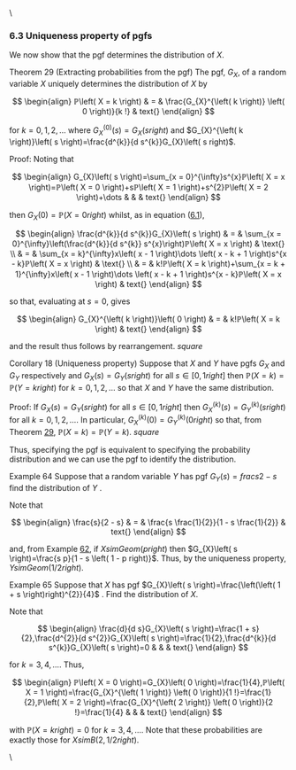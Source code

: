 \



### 6.3 Uniqueness property of pgfs

We now show that the pgf determines the distribution of $X$.

Theorem 29 (Extracting probabilities from the pgf)
The pgf, $G_{X}$, of a random variable $X$ uniquely determines the
distribution of $X$ by

$$
\begin{align}
ℙ\left( X = k \right) & = & \frac{G_{X}^{\left( k \right)} \left( 0 \right)}{k !} & text{}
\end{align}
$$

for $k=0,1,2,…⁡$ where
$G_{X}^{\left( 0 \right)}\left( s \right)=G_{X}\left( s right)$ and
$G_{X}^{\left( k \right)}\left( s \right)=\frac{d^{k}}{d s^{k}}G_{X}\left( s right)$.

Proof: Noting that

$$
\begin{align}
G_{X}\left( s \right)=\sum_{x = 0}^{\infty}s^{x}ℙ\left( X = x \right)=ℙ\left( X = 0 \right)+sℙ\left( X = 1 \right)+s^{2}ℙ\left( X = 2 \right)+\dots  & & & text{}
\end{align}
$$

then $G_{X}\left( 0 \right)=ℙ\left( X = 0 right)$ whilst, as in
equation ([6.1](nose21.htm#x34-59004r6.1)),

$$
\begin{align}
\frac{d^{k}}{d s^{k}}G_{X}\left( s \right) & = & \sum_{x = 0}^{\infty}\left(\frac{d^{k}}{d s^{k}} s^{x}\right)ℙ\left( X = x \right) & \text{} \\ & = & \sum_{x = k}^{\infty}x\left( x - 1 \right)\dots \left( x - k + 1 \right)s^{x - k}ℙ\left( X = x \right) & \text{} \\ & = & k!ℙ\left( X = k \right)+\sum_{x = k + 1}^{\infty}x\left( x - 1 \right)\dots \left( x - k + 1 \right)s^{x - k}ℙ\left( X = x \right) & text{}
\end{align}
$$

so that, evaluating at $s=0$, gives

$$
\begin{align}
G_{X}^{\left( k \right)}\left( 0 \right) & = & k!ℙ\left( X = k \right) & text{}
\end{align}
$$

and the result thus follows by rearrangement. $square$

Corollary 18 (Uniqueness property)
Suppose that $X$ and $Y$ have pgfs $G_{X}$ and $G_{Y}$ respectively and
$G_{X}\left( s \right)=G_{Y}\left( s right)$ for all
$s\in\left[ 0 , 1 right]$ then
$ℙ\left( X = k \right)=ℙ\left( Y = k right)$ for $k=0,1,2,…⁡$ so that
$X$ and $Y$ have the same distribution.

Proof: If $G_{X}\left( s \right)=G_{Y}\left( s right)$ for all
$s\in\left[ 0 , 1 right]$ then
$G_{X}^{\left( k \right)}\left( s \right)=G_{Y}^{\left( k \right)}\left( s right)$
for all $k=0,1,2,…⁡$. In particular,
$G_{X}^{\left( k \right)}\left( 0 \right)=G_{Y}^{\left( k \right)}\left( 0 right)$
so that, from Theorem [29](#x35-6000129),
$ℙ\left( X = k \right)=ℙ\left( Y = k \right)$. $square$

Thus, specifying the pgf is equivalent to specifying the probability
distribution and we can use the pgf to identify the distribution.

Example 64 Suppose that a random variable $Y$ has pgf
$G_{Y}\left( s \right)=frac{s}{2 - s}$ find the distribution of $Y$ .

Note that

$$
\begin{align}
\frac{s}{2 - s} & = & \frac{s \frac{1}{2}}{1 - s \frac{1}{2}} & text{}
\end{align}
$$

and, from Example [62](nose20.htm#x33-5800562), if
$XsimGeom\left( p right)$ then
$G_{X}\left( s \right)=\frac{s p}{1 - s \left( 1 - p right)}$. Thus, by
the uniqueness property, $YsimGeom\left( 1 / 2 right)$.

Example 65 Suppose that $X$ has pgf
$G_{X}\left( s \right)=\frac{\left(\left( 1 + s \right)right)^{2}}{4}$
. Find the distribution of $X$.

Note that

$$
\begin{align}
\frac{d}{d s}G_{X}\left( s \right)=\frac{1 + s}{2},\frac{d^{2}}{d s^{2}}G_{X}\left( s \right)=\frac{1}{2},\frac{d^{k}}{d s^{k}}G_{X}\left( s \right)=0 & & & text{}
\end{align}
$$

for $k=3,4,…⁡$. Thus,

$$
\begin{align}
ℙ\left( X = 0 \right)=G_{X}\left( 0 \right)=\frac{1}{4},ℙ\left( X = 1 \right)=\frac{G_{X}^{\left( 1 \right)} \left( 0 \right)}{1 !}=\frac{1}{2},ℙ\left( X = 2 \right)=\frac{G_{X}^{\left( 2 \right)} \left( 0 \right)}{2 !}=\frac{1}{4} & & & text{}
\end{align}
$$

with $ℙ\left( X = k right)=0$ for $k=3,4,…⁡$. Note that these
probabilities are exactly those for $XsimB\left( 2 , 1 / 2 right)$.

\


